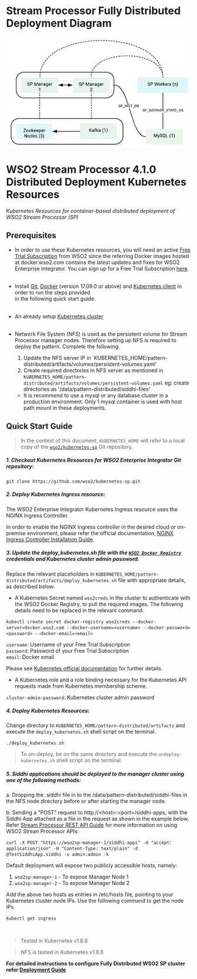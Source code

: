 # Stream Processor Fully Distributed Deployment Diagram

![](sp-k8s-distributed.png)

# WSO2 Stream Processor 4.1.0 Distributed Deployment Kubernetes Resources 

*Kubernetes Resources for container-based distributed deployment of WSO2 Stream Processor (SP)*

## Prerequisites

* In order to use these Kubernetes resources, you will need an active [Free Trial Subscription](https://wso2.com/free-trial-subscription)
from WSO2 since the referring Docker images hosted at docker.wso2.com contains the latest updates and fixes for WSO2 Enterprise Integrator.
You can sign up for a Free Trial Subscription [here](https://wso2.com/free-trial-subscription).<br><br>

* Install [Git](https://git-scm.com/book/en/v2/Getting-Started-Installing-Git), [Docker](https://www.docker.com/get-docker)
(version 17.09.0 or above) and [Kubernetes client](https://kubernetes.io/docs/tasks/tools/install-kubectl/)
in order to run the steps provided<br>in the following quick start guide.<br><br>

* An already setup [Kubernetes cluster](https://kubernetes.io/docs/setup/pick-right-solution/)<br><br>

* Network File System (NFS) is used as the persistent volume for Stream Processor manager nodes. Therefore setting up NFS is required to deploy the pattern.
   Complete the following.  
   
     1. Update the NFS server IP in `KUBERNETES_HOME/pattern-distributed/artifacts/volumes/persistent-volumes.yaml'
     2. Create required directories in NFS server as mentioned in `KUBERNETES_HOME/pattern-distributed/artifacts/volumes/persistent-volumes.yaml`
        eg: create directories as '/data/pattern-distributed/siddhi-files'
      
  * It is recommend to use a mysql or any database cluster in a production environment. Only 1 mysql container is used with host path mount in these deployments.

## Quick Start Guide

>In the context of this document, `KUBERNETES_HOME` will refer to a local copy of the [`wso2/kubernetes-sp`](https://github.com/wso2/kubernetes-sp/)
Git repository.<br>

##### 1. Checkout Kubernetes Resources for WSO2 Enterprise Integrator Git repository:

```
git clone https://github.com/wso2/kubernetes-sp.git

```
##### 2. Deploy Kubernetes Ingress resource:

The WSO2 Enterprise Integrator Kubernetes Ingress resource uses the NGINX Ingress Controller.

In order to enable the NGINX Ingress controller in the desired cloud or on-premise environment,
please refer the official documentation, [NGINX Ingress Controller Installation Guide](https://kubernetes.github.io/ingress-nginx/deploy/).

##### 3. Update the deploy_kubernetes.sh file with the [`WSO2 Docker Registry`](https://docker.wso2.com) credentials and Kubernetes cluster admin password.

Replace the relevant placeholders in `KUBERNETES_HOME/pattern-distributed/artifacts/deploy_kubernetes.sh` file with appropriate details, as described below.

* A Kubernetes Secret named `wso2creds` in the cluster to authenticate with the WSO2 Docker Registry, to pull the required images.
The following details need to be replaced in the relevant command.

```
kubectl create secret docker-registry wso2creds --docker-server=docker.wso2.com --docker-username=<username> --docker-password=<password> --docker-email=<email>
```

`username`: Username of your Free Trial Subscription<br>
`password`: Password of your Free Trial Subscription<br>
`email`: Docker email

Please see [Kubernetes official documentation](https://kubernetes.io/docs/tasks/configure-pod-container/pull-image-private-registry/#create-a-secret-in-the-cluster-that-holds-your-authorization-token)
for further details.

* A Kubernetes role and a role binding necessary for the Kubernetes API requests made from Kubernetes membership scheme.

`cluster-admin-password`: Kubernetes cluster admin password

##### 4. Deploy Kubernetes Resources:

Change directory to `KUBERNETES_HOME/pattern-distributed/artifacts` and execute the `deploy_kubernetes.sh` shell script on the terminal.

```
./deploy_kubernetes.sh
```
>To un-deploy, be on the same directory and execute the `undeploy-kubernetes.sh` shell script on the terminal.

##### 5. Siddhi applications should be deployed to the manager cluster using one of the following methods:

a. Dropping the .siddhi file in to the /data/pattern-distributed/siddhi-files in the NFS node directory before or after starting the manager node.

b. Sending a "POST" request to http://\<host\>:\<port\>/siddhi-apps, with the Siddhi App attached as a file in the request as shown in the example below. Refer [Stream Processor REST API Guide](https://docs.wso2.com/display/SP400/Stream+Processor+REST+API+Guide) for more information on using WSO2 Strean Processor APIs.

```
curl -X POST "https://wso2sp-manager-1/siddhi-apps" -H "accept: application/json" -H "Content-Type: text/plain" -d @TestSiddhiApp.siddhi -u admin:admin -k
```

Default deployment will expose two publicly accessible hosts, namely: <br>
1. `wso2sp-manager-1` - To expose Manager Node 1 <br>
2. `wso2sp-manager-2` - To expose Manager Node 2 <br>

Add the above two hosts as entries in /etc/hosts file, pointing to your Kubernetes cluster node IPs.
Use the following command to get the node IPs.

 ```
 kubectl get ingress
 ```
<br>

> Tested in Kubernetes v1.8.8

> NFS is tested in Kubernetes v1.8.8

**For detailed instructions to configure Fully Distributed WSO2 SP cluster refer [Deployment Guide](https://docs.wso2.com/display/SP400/Fully+Distributed+Deployment)**

